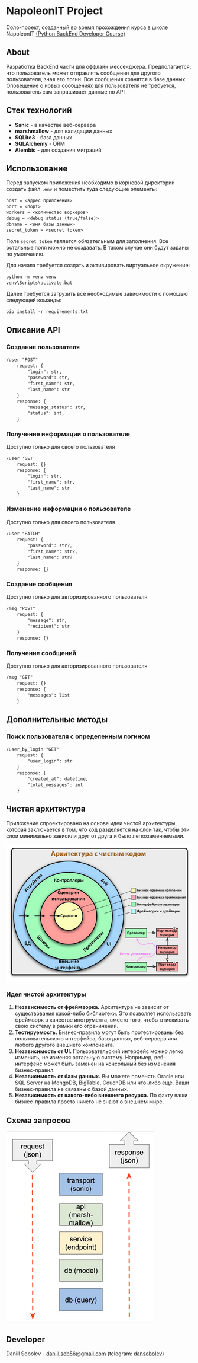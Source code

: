 # NapoleonIT Project

Соло-проект, созданный во время прохождения курса в школе NapoleonIT [(Python BackEnd Developer Course)](https://backend.napoleonit.ru)

## About

Разработка BackEnd части для оффлайн мессенджера. Предполагается, что пользователь может отправлять сообщения для другого пользователя, 
зная его логин. Все сообщения хранятся в базе данных. Оповещение о новых сообщениях для пользователя не требуется, пользователь
сам запрашивает данные по API

## Стек технологий

- **Sanic** - в качестве веб-сервера
- **marshmallow** - для валидации данных
- **SQLite3** - база данных
- **SQLAlchemy** - ORM
- **Alembic** - для создания миграций

## Использование
Перед запуском приложения необходимо в корневой директории создать файл `.env` и поместить туда следующие элементы:

    host = <адрес приложения>
    port = <порт>
    workers = <количество воркеров>
    debug = <debug status (true/false)>
    dbname = <имя базы данных>
    secret_token = <secret token>

Поле `secret_token` является обязательным для заполнения. Все остальные поля можно не создавать. В таком случае они будут
заданы по умолчанию.

Для начала требуется создать и активировать виртуальное окружение:

    python -m venv venv
    venv\Scripts\activate.bat

Далее требуется загрузить все необходимые зависимости с помощью следующей команды:

    pip install -r requirements.txt

## Описание API
### Создание пользователя

    /user "POST"
        request: {
            "login": str,
            "password": str,
            "first_name": str,
            "last_name": str
        }
        response: {
            "message_status": str,
            "status": int,
        }

### Получение информации о пользователе
Доступно только для своего пользователя

    /user 'GET'
        request: {}
        response: {
            "login": str,
            "first_name": str,
            "last_name": str
        }

### Изменение информации о пользователе
Доступно только для своего пользователя

    /user "PATCH"
        request: {
            "password": str?,
            "first_name": str?,
            "last_name": str?
        }
        response: {}

### Создание сообщения
Доступно только для авторизированного пользователя

    /msg "POST"
        request: {
            "message": str,
            "recipient": str
        }
        response: {}

### Получение сообщений
Доступно только для авторизированного пользователя

    /msg "GET"
        request: {}
        response: {
            "messages": list
        }

## Дополнительные методы
### Поиск пользователя с определенным логином

    /user_by_login "GET"
        request: {
            "user_login": str
        }
        response: {
            "created_at": datetime,
            "total_messages": int
        }

## Чистая архитектура
Приложение спроектировано на основе идеи чистой архитектуры, которая заключается в том, что код разделяется на слои так, чтобы эти слои минимально зависили друг от друга и было легкозаменяемыми. 

![Чистая архитектура](images/clean_architecture.png)

### Идея чистой архитектуры
1. **Независимость от фреймворка.** Архитектура не зависит от существования какой-либо библиотеки. Это позволяет использовать фреймворк в качестве инструмента, вместо того, чтобы втискивать свою систему в рамки его ограничений.
2. **Тестируемость.** Бизнес-правила могут быть протестированы без пользовательского интерфейса, базы данных, веб-сервера или любого другого внешнего компонента. 
3. **Независимость от UI.** Пользовательский интерфейс можно легко изменить, не изменяя остальную систему. Например, веб-интерфейс может быть заменен на консольный без изменения бизнес-правил.
4. **Независимость от базы данных.** Вы можете поменять Oracle или SQL Server на MongoDB, BigTable, CouchDB или что-либо еще. Ваши бизнес-правила не связаны с базой данных.
5. **Независимость от какого-либо внешнего ресурса.** По факту ваши бизнес-правила просто ничего не знают о внешнем мире.

## Схема запросов
![Пути запросов](images/paths.png)

## Developer
Daniil Sobolev - daniil.sob56@gmail.com (telegram: [dansobolev](https://t.me/dansobolev))

